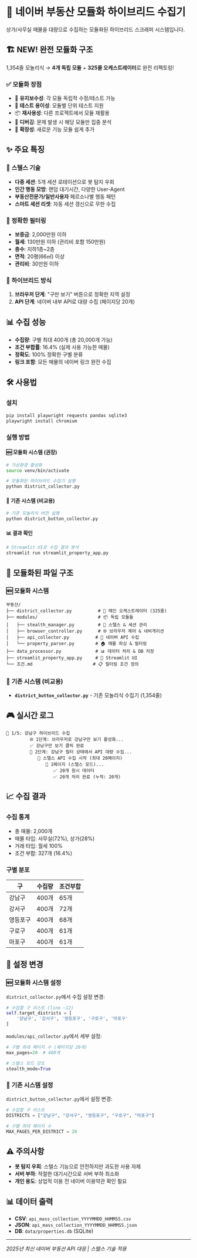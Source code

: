 # 🏢 네이버 부동산 모듈화 하이브리드 수집기

상가/사무실 매물을 대량으로 수집하는 모듈화된 하이브리드 스크래퍼 시스템입니다.

## 🏗️ **NEW! 완전 모듈화 구조**

1,354줄 모놀리식 → **4개 독립 모듈** + **325줄 오케스트레이터**로 완전 리팩토링!

### ✅ **모듈화 장점**
- 🔧 **유지보수성**: 각 모듈 독립적 수정/테스트 가능
- 🧪 **테스트 용이성**: 모듈별 단위 테스트 지원  
- 📦 **재사용성**: 다른 프로젝트에서 모듈 재활용
- 🐛 **디버깅**: 문제 발생 시 해당 모듈만 집중 분석
- 🚀 **확장성**: 새로운 기능 모듈 쉽게 추가

## ✨ 주요 특징

### 🥷 **스텔스 기술**
- **다중 세션**: 5개 세션 로테이션으로 봇 탐지 우회
- **인간 행동 모방**: 랜덤 대기시간, 다양한 User-Agent
- **부동산전문가/일반사용자** 페르소나별 행동 패턴
- **스마트 세션 리셋**: 자동 세션 갱신으로 무한 수집

### 🎯 **정확한 필터링**
- **보증금**: 2,000만원 이하
- **월세**: 130만원 이하 (관리비 포함 150만원)
- **층수**: 지하1층~2층
- **면적**: 20평(66㎡) 이상
- **관리비**: 30만원 이하

### 🚀 **하이브리드 방식**
1. **브라우저 단계**: "구만 보기" 버튼으로 정확한 지역 설정
2. **API 단계**: 네이버 내부 API로 대량 수집 (페이지당 20개)

## 📊 수집 성능

- **수집량**: 구별 최대 400개 (총 20,000개 가능)
- **조건 부합률**: 16.4% (실제 사용 가능한 매물)
- **정확도**: 100% 정확한 구별 분류
- **링크 포함**: 모든 매물의 네이버 링크 완전 수집

## 🛠️ 사용법

### 설치
```bash
pip install playwright requests pandas sqlite3
playwright install chromium
```

### 실행 방법

#### 🆕 **모듈화 시스템 (권장)**
```bash
# 가상환경 활성화
source venv/bin/activate

# 모듈화된 하이브리드 수집기 실행
python district_collector.py
```

#### 📖 **기존 시스템 (비교용)**
```bash
# 기존 모놀리식 버전 실행
python district_button_collector.py
```

#### 📊 **결과 확인**
```bash
# Streamlit UI로 수집 결과 분석
streamlit run streamlit_property_app.py
```

## 📁 모듈화된 파일 구조

### 🆕 **모듈화 시스템**
```
부동산/
├── district_collector.py          # 🎯 메인 오케스트레이터 (325줄)
├── modules/                       # 📦 독립 모듈들
│   ├── stealth_manager.py         # 🥷 스텔스 & 세션 관리
│   ├── browser_controller.py      # 🌐 브라우저 제어 & 네비게이션
│   ├── api_collector.py          # 🚀 네이버 API 수집
│   └── property_parser.py        # 🏠 매물 파싱 & 필터링
├── data_processor.py             # 📊 데이터 처리 & DB 저장
├── streamlit_property_app.py     # 📱 Streamlit UI
└── 조건.md                       # 📋 필터링 조건 정의
```

### 📖 **기존 시스템 (비교용)**
- **`district_button_collector.py`** - 기존 모놀리식 수집기 (1,354줄)

## 🎮 실시간 로그

```
📍 1/5: 강남구 하이브리드 수집
         🌐 1단계: 브라우저로 강남구만 보기 활성화...
         ✅ 강남구만 보기 클릭 완료
         🚀 2단계: 강남구 필터 상태에서 API 대량 수집...
            🥷 스텔스 API 수집 시작 (최대 20페이지)
               📄 1페이지 (스텔스 모드)...
                  ✅ 20개 원시 데이터
                  ✅ 20개 처리 완료 (누적: 20개)
```

## 📈 수집 결과

### 수집 통계
- 총 매물: 2,000개
- 매물 타입: 사무실(72%), 상가(28%)
- 거래 타입: 월세 100%
- 조건 부합: 327개 (16.4%)

### 구별 분포
| 구 | 수집량 | 조건부합 |
|---|-------|---------|
| 강남구 | 400개 | 65개 |
| 강서구 | 400개 | 72개 |
| 영등포구 | 400개 | 68개 |
| 구로구 | 400개 | 61개 |
| 마포구 | 400개 | 61개 |

## 🔧 설정 변경

### 🆕 **모듈화 시스템 설정**

`district_collector.py`에서 수집 설정 변경:
```python
# 수집할 구 리스트 (line ~12)
self.target_districts = [
    '강남구', '강서구', '영등포구', '구로구', '마포구'
]
```

`modules/api_collector.py`에서 세부 설정:
```python
# 구별 최대 페이지 수 (페이지당 20개)
max_pages=20  # 400개

# 스텔스 모드 강도
stealth_mode=True
```

### 📖 **기존 시스템 설정**

`district_button_collector.py`에서 설정 변경:
```python
# 수집할 구 리스트
DISTRICTS = ["강남구", "강서구", "영등포구", "구로구", "마포구"]

# 구별 최대 페이지 수
MAX_PAGES_PER_DISTRICT = 20
```

## ⚠️ 주의사항

- **봇 탐지 우회**: 스텔스 기능으로 안전하지만 과도한 사용 자제
- **서버 부하**: 적절한 대기시간으로 서버 부하 최소화
- **개인 용도**: 상업적 이용 전 네이버 이용약관 확인 필요

## 📊 데이터 출력

- **CSV**: `api_mass_collection_YYYYMMDD_HHMMSS.csv`
- **JSON**: `api_mass_collection_YYYYMMDD_HHMMSS.json`
- **DB**: `data/properties.db` (SQLite)

---

*2025년 최신 네이버 부동산 API 대응 | 스텔스 기술 적용*